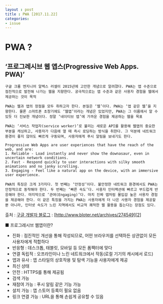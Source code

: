```yaml
---
layout : post
title : PWA [2017.11.22] 
categories: 
- issue
---
```



# PWA ? 

## ‘프로그레시브 웹 앱스(Progressive Web Apps. PWA)’

    
    구글 크롬 엔지니어 알렉스 러셀이 2015년에 고안한 개념으로 알려졌다. PWA는 앱 수준으로 점진적으로 발전해 나가는 웹을 지향한다. 궁극적으로는 앱 수준과 같은 사용자 경험을 웹에서 제공하는 것이 목적

    PWA는 웹과 앱의 장점을 모두 취하고자 한다. 본질은 ‘웹’이다. PWA는 ‘앱 같은 웹’을 지향한다. 물론 스마트폰 초창기에도 ‘웹앱’이라는 개념은 있었지만, PWA는 그 이름에서 알 수 있듯 더 진보한 개념이다. 정말 ‘네이티브 앱’에 가까운 경험을 제공하는 웹을 목표

    PWA는 ‘서비스 작업자(service worker)’로 불리는 새로운 API를 활용해 웹앱의 중요한 부분을 캐싱하고, 사용자가 다음에 열 때 즉시 로딩하는 방식을 취한다. 그 덕분에 네트워크 환경이 좋지 않아도 빠르게 구동되며, 사용자에게 푸시 알림을 보내기도 한다.

    Progressive Web Apps are user experiences that have the reach of the web, and are:
    1. Reliable - Load instantly and never show the downasaur, even in uncertain network conditions.
    2. Fast - Respond quickly to user interactions with silky smooth animations and no janky scrolling.
    3. Engaging - Feel like a natural app on the device, with an immersive user experience.

    PWA의 특징은 크게 3가지다. 첫 번째는 ‘안정성’이다. 불안정한 네트워크 환경에서도 PWA는 안정적으로 동작해야 한다. 두 번째는 ‘빠른 속도’다. 사용자 인터랙션에 빠르고 부드럽게 반응해야 한다. 마지막으로 ‘관여(Engaging)’다. 마치 진짜 앱처럼 몰입감 높은 사용자 경험을 제공해야 한다. 이 같은 특징을 가지는 PWA는 사용자에게 더 나은 사용자 경험을 제공할 뿐 아니라, 인터넷 속도가 느린 지역에서도 비교적 쾌적한 웹 활용을 돕는다는 장점도 있다.

출처 : [구글 개발자 블로그][1]
     : [http://www.bloter.net/archives/274549][2]

[1]: [https://developers.google.com/web/progressive-web-apps/]
[2]: [http://www.bloter.net/archives/274549]

■ 프로그레시브 웹앱이란?

- 진화 : 점진적인 개선을 통해 작성되므로, 어떤 브라우저를 선택하든 상관없이 모든 사용자에게 적합하다
- 반응형 : 데스크톱, 태블릿, 모바일 등 모든 폼팩터에 맞다
- 연결 독립적 : 오프라인이나 느린 네트워크에서 작동(로컬 기기의 캐시에서 로드)
- 앱과 유사 : 앱 스타일의 상호작용 및 탐색 기능을 사용자에게 제공
- 최신 상태
- 안전 : HTTPS를 통해 제공됨
- 검색 가능
- 재참여 가능 : 푸시 알림 같은 기능 가능
- 설치 가능 : 앱 스토어 등록이 필요 없음
- 링크 연결 가능 : URL을 통해 손쉽게 공유할 수 있음


